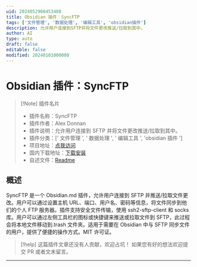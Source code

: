```yaml
---
uid: 2024052908453408
title: Obsidian 插件：SyncFTP
tags: ['文件管理', '数据处理', '编辑工具', 'obsidian插件']
description: 允许用户连接到SFTP并将文件更改推送/拉取到其中。
author: AI
type: auto
draft: false
editable: false
modified: 20240101000000
---
```


# Obsidian 插件：SyncFTP

> [!Note] 插件名片
> - 插件名称：SyncFTP
> - 插件作者：Alex Donnan
> - 插件说明：允许用户连接到 SFTP 并将文件更改推送/拉取到其中。
> - 插件分类：[' 文件管理 ', ' 数据处理 ', ' 编辑工具 ', 'obsidian 插件 ']
> - 项目地址：[点我访问](https://github.com/alex-donnan/SyncFTP)
> - 国内下载地址：[下载安装](https://pkmer.cn/products/plugin/pluginMarket/?syncftp)
> - 自述文件：[Readme](https://ghproxy.net/https://raw.githubusercontent.com/alex-donnan/SyncFTP/master/README.md)

## 概述

SyncFTP 是一个 Obsidian.md 插件，允许用户连接到 SFTP 并推送/拉取文件更改。用户可以通过设置主机 URL、端口、用户名、密码等信息，将文件同步到他们的个人 FTP 服务器。插件支持安全文件传输，使用 ssh2-sftp-client 和 socks 库。用户可以通过左侧工具栏的图标或快捷键来推送或拉取文件到 SFTP，此过程会将本地文件移动到.trash 文件夹。适用于需要在 Obsidian 中与 SFTP 同步文件的用户，提供了便捷的操作方式。MIT 许可证。

> [!help]
> 这篇插件文章还没有人贡献，欢迎占坑！
> 如果您有好的想法欢迎提交 PR 或者文末留言。

---




